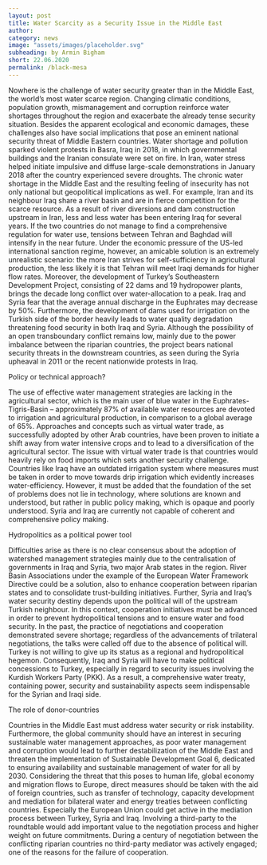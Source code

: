 ```yaml
---
layout: post
title: Water Scarcity as a Security Issue in the Middle East 
author: 
category: news
image: "assets/images/placeholder.svg"
subheading: by Armin Bigham 
short: 22.06.2020
permalink: /black-mesa
---
```



Nowhere is the challenge of water security greater than in the Middle East, the world’s most water scarce region. Changing climatic conditions, population growth, mismanagement and corruption reinforce water shortages throughout the region and exacerbate the already tense security situation. Besides the apparent ecological and economic damages, these challenges also have social implications that pose an eminent national security threat of Middle Eastern countries. Water shortage and pollution sparked violent protests in Basra, Iraq in 2018, in which governmental buildings and the Iranian consulate were set on fire. In Iran, water stress helped initiate impulsive and diffuse large-scale demonstrations in January 2018 after the country experienced severe droughts. The chronic water shortage in the Middle East and the resulting feeling of insecurity has not only national but geopolitical implications as well. For example, Iran and its neighbour Iraq share a river basin and are in fierce competition for the scarce resource. As a result of river diversions and dam construction upstream in Iran, less and less water has been entering Iraq for several years. If the two countries do not manage to find a comprehensive regulation for water use, tensions between Tehran and Baghdad will intensify in the near future. Under the economic pressure of the US-led international sanction regime, however, an amicable solution is an extremely unrealistic scenario: the more Iran strives for self-sufficiency in agricultural production, the less likely it is that Tehran will meet Iraqi demands for higher flow rates. Moreover, the development of Turkey’s Southeastern Development Project, consisting of 22 dams and 19 hydropower plants, brings the decade long conflict over water-allocation to a peak. Iraq and Syria fear that the average annual discharge in the Euphrates may decrease by 50%. Furthermore, the development of dams used for irrigation on the Turkish side of the border heavily leads to water quality degradation threatening food security in both Iraq and Syria. Although the possibility of an open transboundary conflict remains low, mainly due to the power imbalance between the riparian countries, the project bears national security threats in the downstream countries, as seen during the Syria upheaval in 2011 or the recent nationwide protests in Iraq.

Policy or technical approach?

The use of effective water management strategies are lacking in the agricultural sector, which is the main user of blue water in the Euphrates-Tigris-Basin – approximately 87% of available water resources are devoted to irrigation and agricultural production, in comparison to a global average of 65%. Approaches and concepts such as virtual water trade, as successfully adopted by other Arab countries, have been proven to initiate a shift away from water intensive crops and to lead to a diversification of the agricultural sector. The issue with virtual water trade is that countries would heavily rely on food imports which sets another security challenge. Countries like Iraq have an outdated irrigation system where measures must be taken in order to move towards drip irrigation which evidently increases water-efficiency. However, it must be added that the foundation of the set of problems does not lie in technology, where solutions are known and understood, but rather in public policy making, which is opaque and poorly understood. Syria and Iraq are currently not capable of coherent and comprehensive policy making.


Hydropolitics as a political power tool

Difficulties arise as there is no clear consensus about the adoption of watershed management strategies mainly due to the centralisation of governments in Iraq and Syria, two major Arab states in the region. River Basin Associations under the example of the European Water Framework Directive could be a solution, also to enhance cooperation between riparian states and to consolidate trust-building initiatives. Further, Syria and Iraq’s water security destiny depends upon the political will of the upstream Turkish neighbour. In this context, cooperation initiatives must be advanced in order to prevent hydropolitical tensions and to ensure water and food security. In the past, the practice of negotiations and cooperation demonstrated severe shortage; regardless of the advancements of trilateral negotiations, the talks were called off due to the absence of political will. Turkey is not willing to give up its status as a regional and hydropolitical hegemon. Consequently, Iraq and Syria will have to make political concessions to Turkey, especially in regard to security issues involving the Kurdish Workers Party (PKK). As a result, a comprehensive water treaty, containing power, security and sustainability aspects seem indispensable for the Syrian and Iraqi side. 

The role of donor-countries

Countries in the Middle East must address water security or risk instability. Furthermore, the global community should have an interest in securing sustainable water management approaches, as poor water management and corruption would lead to further destabilization of the Middle East and threaten the implementation of Sustainable Development Goal 6, dedicated to ensuring availability and sustainable management of water for all by 2030. Considering the threat that this poses to human life, global economy and migration flows to Europe, direct measures should be taken with the aid of foreign countries, such as transfer of technology, capacity development and mediation for bilateral water and energy treaties between conflicting countries. Especially the European Union could get active in the mediation process between Turkey, Syria and Iraq. Involving a third-party to the roundtable would add important value to the negotiation process and higher weight on future commitments. During a century of negotiation between the conflicting riparian countries no third-party mediator was actively engaged; one of the reasons for the failure of cooperation.  

